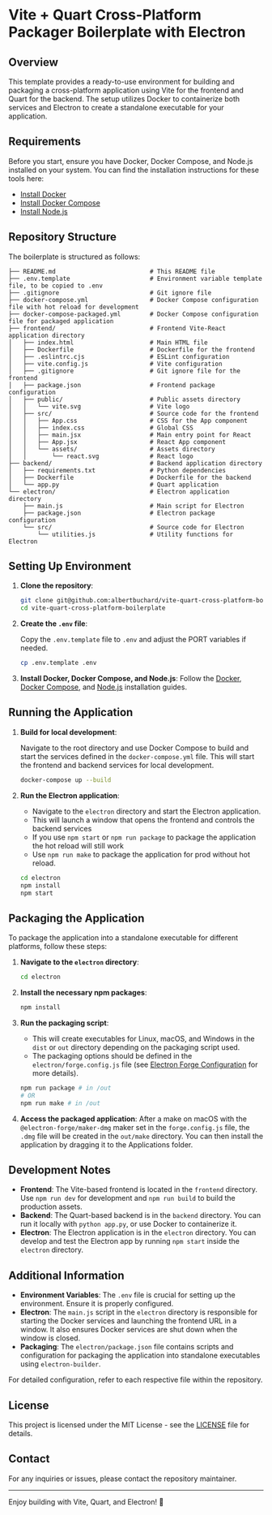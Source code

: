 # Vite + Quart Cross-Platform Packager Boilerplate with Electron

## Overview

This template provides a ready-to-use environment for building and packaging a cross-platform application using Vite for the frontend and Quart for the backend. The setup utilizes Docker to containerize both services and Electron to create a standalone executable for your application. 

## Requirements

Before you start, ensure you have Docker, Docker Compose, and Node.js installed on your system. You can find the installation instructions for these tools here:
- [Install Docker](https://docs.docker.com/get-docker/)
- [Install Docker Compose](https://docs.docker.com/compose/install/)
- [Install Node.js](https://nodejs.org/)

## Repository Structure

The boilerplate is structured as follows:

```
├── README.md                          # This README file
├── .env.template                      # Environment variable template file, to be copied to .env
├── .gitignore                         # Git ignore file
├── docker-compose.yml                 # Docker Compose configuration file with hot reload for development
├── docker-compose-packaged.yml        # Docker Compose configuration file for packaged application
├── frontend/                          # Frontend Vite-React application directory
│   ├── index.html                     # Main HTML file
│   ├── Dockerfile                     # Dockerfile for the frontend
│   ├── .eslintrc.cjs                  # ESLint configuration
│   ├── vite.config.js                 # Vite configuration
│   ├── .gitignore                     # Git ignore file for the frontend
│   ├── package.json                   # Frontend package configuration
│   ├── public/                        # Public assets directory
│   │   └── vite.svg                   # Vite logo
│   ├── src/                           # Source code for the frontend
│   │   ├── App.css                    # CSS for the App component
│   │   ├── index.css                  # Global CSS
│   │   ├── main.jsx                   # Main entry point for React
│   │   ├── App.jsx                    # React App component
│   │   └── assets/                    # Assets directory
│   │       └── react.svg              # React logo
├── backend/                           # Backend application directory
│   ├── requirements.txt               # Python dependencies
│   ├── Dockerfile                     # Dockerfile for the backend
│   └── app.py                         # Quart application
└── electron/                          # Electron application directory
    ├── main.js                        # Main script for Electron
    ├── package.json                   # Electron package configuration
    └── src/                           # Source code for Electron
        └── utilities.js               # Utility functions for Electron
```

## Setting Up Environment

1. **Clone the repository**:
   ```bash
   git clone git@github.com:albertbuchard/vite-quart-cross-platform-boilerplate.git
   cd vite-quart-cross-platform-boilerplate
   ```

2. **Create the `.env` file**:

   Copy the `.env.template` file to `.env` and adjust the PORT variables if needed.
   ```bash
   cp .env.template .env
   ```

3. **Install Docker, Docker Compose, and Node.js**:
   Follow the [Docker](https://docs.docker.com/get-docker/), [Docker Compose](https://docs.docker.com/compose/install/), and [Node.js](https://nodejs.org/) installation guides.

## Running the Application

1. **Build for local development**:
   
   Navigate to the root directory and use Docker Compose to build and start the services defined in the `docker-compose.yml` file. This will start the frontend and backend services for local development.
   ```bash
   docker-compose up --build
   ```

2. **Run the Electron application**:
   - Navigate to the `electron` directory and start the Electron application. 
   - This will launch a window that opens the frontend and controls the backend services
   -  If you use `npm start` or `npm run package` to package the application the hot reload will still work
   -  Use `npm run make` to package the application for prod without hot reload.
   ```bash
   cd electron
   npm install
   npm start
   ``` 

## Packaging the Application

To package the application into a standalone executable for different platforms, follow these steps:

1. **Navigate to the `electron` directory**:
   ```bash
   cd electron
   ```

2. **Install the necessary npm packages**:
   ```bash
   npm install
   ```

3. **Run the packaging script**:

   * This will create executables for Linux, macOS, and Windows in the `dist` or `out` directory depending on the packaging script used. 
   * The packaging options should be defined in the `electron/forge.config.js` file (see [Electron Forge Configuration](https://www.electronforge.io/configuration) for more details).
         
   ```bash
   npm run package # in /out
   # OR
   npm run make # in /out
   ```
   
4. **Access the packaged application**:
   After a make on macOS with the `@electron-forge/maker-dmg` maker set in the `forge.config.js` file, the `.dmg` file will be created in the `out/make` directory. You can then install the application by dragging it to the Applications folder.

## Development Notes

- **Frontend**: The Vite-based frontend is located in the `frontend` directory. Use `npm run dev` for development and `npm run build` to build the production assets.
- **Backend**: The Quart-based backend is in the `backend` directory. You can run it locally with `python app.py`, or use Docker to containerize it.
- **Electron**: The Electron application is in the `electron` directory. You can develop and test the Electron app by running `npm start` inside the `electron` directory.

## Additional Information

- **Environment Variables**: The `.env` file is crucial for setting up the environment. Ensure it is properly configured.
- **Electron**: The `main.js` script in the `electron` directory is responsible for starting the Docker services and launching the frontend URL in a window. It also ensures Docker services are shut down when the window is closed.
- **Packaging**: The `electron/package.json` file contains scripts and configuration for packaging the application into standalone executables using `electron-builder`.

For detailed configuration, refer to each respective file within the repository.

## License

This project is licensed under the MIT License - see the [LICENSE](LICENSE) file for details.

## Contact

For any inquiries or issues, please contact the repository maintainer.

---

Enjoy building with Vite, Quart, and Electron! 🚀